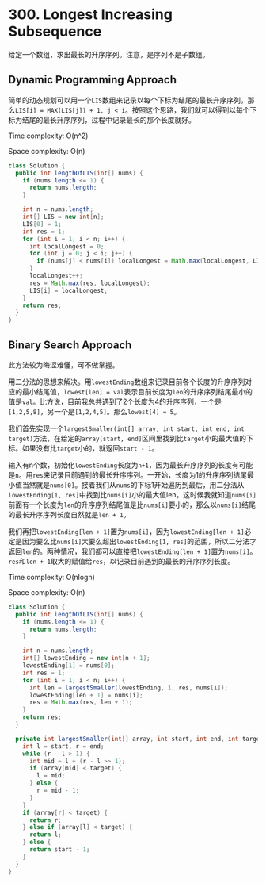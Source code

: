 # 300. Longest Increasing Subsequence

给定一个数组，求出最长的升序序列。注意，是序列不是子数组。

## Dynamic Programming Approach

简单的动态规划可以用一个`LIS`数组来记录以每个下标为结尾的最长升序序列，那么`LIS[i] = MAX(LIS[j]) + 1, j < i`。按照这个思路，我们就可以得到以每个下标为结尾的最长升序序列，过程中记录最长的那个长度就好。

Time complexity: O(n^2)

Space complexity: O(n)

```java
class Solution {
  public int lengthOfLIS(int[] nums) {
    if (nums.length <= 1) {
      return nums.length;
    }

    int n = nums.length;
    int[] LIS = new int[n];
    LIS[0] = 1;
    int res = 1;
    for (int i = 1; i < n; i++) {
      int localLongest = 0;
      for (int j = 0; j < i; j++) {
        if (nums[j] < nums[i]) localLongest = Math.max(localLongest, LIS[j]);
      }
      localLongest++;
      res = Math.max(res, localLongest);
      LIS[i] = localLongest;
    }
    return res;
  }
}
```

## Binary Search Approach

此方法较为晦涩难懂，可不做掌握。

用二分法的思想来解决。用`lowestEnding`数组来记录目前各个长度的升序序列对应的最小结尾值，`lowest[len] = val`表示目前长度为`len`的升序序列结尾最小的值是`val`。比方说，目前我总共遇到了2个长度为4的升序序列，一个是`[1,2,5,8]`，另一个是`[1,2,4,5]`。那么`lowest[4] = 5`。

我们首先实现一个`largestSmaller(int[] array, int start, int end, int target)`方法，在给定的`array[start, end]`区间里找到比`target`小的最大值的下标。如果没有比`target`小的，就返回`start - 1`。

输入有n个数，初始化`lowestEnding`长度为`n+1`，因为最长升序序列的长度有可能是`n`。用`res`来记录目前遇到的最长升序序列。一开始，长度为1的升序序列结尾最小值当然就是`nums[0]`。接着我们从`nums`的下标1开始遍历到最后，用二分法从`lowestEnding[1, res]`中找到比`nums[i]`小的最大值len。这时候我就知道`nums[i]`前面有一个长度为`len`的升序序列结尾值是比`nums[i]`要小的，那么以`nums[i]`结尾的最长升序序列长度自然就是`len + 1`。

我们再把`lowestEnding[len + 1]`置为`nums[i]`，因为`lowestEnding[len + 1]`必定是因为要么比`nums[i]`大要么超出`lowestEnding[1, res]`的范围，所以二分法才返回`len`的。两种情况，我们都可以直接把`lowestEnding[len + 1]`置为`nums[i]`。`res`和`len + 1`取大的赋值给`res`，以记录目前遇到的最长的升序序列长度。

Time complexity: O(nlogn)

Space complexity: O(n)

```java
class Solution {
  public int lengthOfLIS(int[] nums) {
    if (nums.length <= 1) {
      return nums.length;
    }

    int n = nums.length;
    int[] lowestEnding = new int[n + 1];
    lowestEnding[1] = nums[0];
    int res = 1;
    for (int i = 1; i < n; i++) {
      int len = largestSmaller(lowestEnding, 1, res, nums[i]);
      lowestEnding[len + 1] = nums[i];
      res = Math.max(res, len + 1);
    }
    return res;
  }

  private int largestSmaller(int[] array, int start, int end, int target) {
    int l = start, r = end;
    while (r - l > 1) {
      int mid = l + (r - l >> 1);
      if (array[mid] < target) {
        l = mid;
      } else {
        r = mid - 1;
      }
    }
    if (array[r] < target) {
      return r;
    } else if (array[l] < target) {
      return l;
    } else {
      return start - 1;
    }
  }
}
```